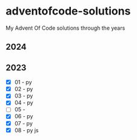 # adventofcode-solutions
My Advent Of Code solutions through the years

## 2024


## 2023
- [x] 01 - py
- [x] 02 - py
- [x] 03 - py
- [x] 04 - py
- [ ] 05 -
- [x] 06 - py
- [x] 07 - py
- [x] 08 - py js